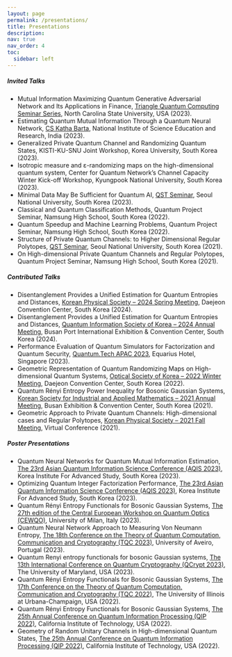 ```yaml
---
layout: page
permalink: /presentations/
title: Presentations
description:
nav: true
nav_order: 4
toc:
  sidebar: left
---
```


##### Invited Talks
- Mutual Information Maximizing Quantum Generative Adversarial Network and Its Applications in Finance, [Triangle Quantum Computing Seminar Series](https://quantum.ncsu.edu/quantum-seminars/), North Carolina State University, USA (2023).
- Estimating Quantum Mutual Information Through a Quantum Neural Network, [CS Katha Barta](https://www.niser.ac.in/~smishra/event/cskathabarta/archive/2024.html), National Institute of Science Education and Research, India (2023).
- Generalized Private Quantum Channel and Randomizing Quantum States, KISTI-KU-SNU Joint Workshop, Korea University, South Korea (2023).
- Isotropic measure and ε-randomizing maps on the high-dimensional quantum system, Center for Quantum Network’s Channel Capacity Winter Kick-off Workshop, Kyungpook National University, South Korea (2023).
- Minimal Data May Be Sufficient for Quantum AI, [QST Seminar](https://sites.google.com/view/team-qst/qst-seminar), Seoul National University, South Korea (2023).
- Classical and Quantum Classification Methods, Quantum Project Seminar, Namsung High School, South Korea (2022).
- Quantum Speedup and Machine Learning Problems, Quantum Project Seminar, Namsung High School, South Korea (2022).
- Structure of Private Quantum Channels: to Higher Dimensional Regular Polytopes, [QST Seminar](https://sites.google.com/view/team-qst/qst-seminar), Seoul National University, South Korea (2021).
- On High-dimensional Private Quantum Channels and Regular Polytopes, Quantum Project Seminar, Namsung High School, South Korea (2021).

##### Contributed Talks
- Disentanglement Provides a Unified Estimation for Quantum Entropies and Distances, [Korean Physical Society – 2024 Spring Meeting](https://www.kps.or.kr/conference/event/), Daejeon Convention Center, South Korea (2024).
- Disentanglement Provides a Unified Estimation for Quantum Entropies and Distances, [Quantum Information Society of Korea – 2024 Annual Meeting](https://www.qisk.or.kr/content/conferences/pre_reg_guide.php?id=33), Busan Port International Exhibition & Convention Center, South Korea (2024).
- Performance Evaluation of Quantum Simulators for Factorization and Quantum Security, [Quantum.Tech APAC 2023](https://quantumtechapac.wbresearch.com/), Equarius Hotel, Singapore (2023).
- Geometric Representation of Quantum Randomizing Maps on High-dimensional Quantum Systems, [Optical Society of Korea – 2022 Winter Meeting](https://www.osk.or.kr/conference/event/index.php?cfrid=23), Daejeon Convention Center, South Korea (2022).
- Quantum Rényi Entropy Power Inequality for Bosonic Gaussian Systems, [Korean Society for Industrial and Applied Mathematics – 2021 Annual Meeting](https://ksiam.org/Conference/ConferenceView.asp?AC=0&CODE=CC20210901&B_CATE=BBC1), Busan Exhibition & Convention Center, South Korea (2021).
- Geometric Approach to Private Quantum Channels: High-dimensional cases and Regular Polytopes, [Korean Physical Society – 2021 Fall Meeting](https://www.kps.or.kr/conference/event/index.php?cfrid=11), Virtual Conference (2021).

##### Poster Presentations
- Quantum Neural Networks for Quantum Mutual Information Estimation, [The 23rd Asian Quantum Information Science Conference (AQIS 2023)](http://aqis-conf.org/2023/), Korea Institute For Advanced Study, South Korea (2023).
- Optimizing Quantum Integer Factorization Performance, [The 23rd Asian Quantum Information Science Conference (AQIS 2023)](http://aqis-conf.org/2023/), Korea Institute For Advanced Study, South Korea (2023).
- Quantum Rényi Entropy Functionals for Bosonic Gaussian Systems, [The 27th edition of the Central European Workshop on Quantum Optics (CEWQO)](https://cewqo20.fisica.unimi.it/), University of Milan, Italy (2023).
- Quantum Neural Network Approach to Measuring Von Neumann Entropy, [The 18th Conference on the Theory of Quantum Computation, Communication and Cryptography (TQC 2023)](https://squids.ch/tqc-2023/), University of Aveiro, Portugal (2023).
- Quantum Renyi entropy functionals for bosonic Gaussian systems, [The 13th International Conference on Quantum Cryptography (QCrypt 2023)](https://2023.qcrypt.net/), The University of Maryland, USA (2023).
- Quantum Rényi Entropy Functionals for Bosonic Gaussian Systems, [The 17th Conference on the Theory of Quantum Computation, Communication and Cryptography (TQC 2022)](https://tqc2022-conference.iquist.illinois.edu/), The University of Illinois at Urbana-Champaign, USA (2022).
- Quantum Rényi Entropy Functionals for Bosonic Gaussian Systems, [The 25th Annual Conference on Quantum Information Processing (QIP 2022)](https://qipconference.org/previousqips), California Institute of Technology, USA (2022).
- Geometry of Random Unitary Channels in High-dimensional Quantum States, [The 25th Annual Conference on Quantum Information Processing (QIP 2022)](https://qipconference.org/previousqips), California Institute of Technology, USA (2022).